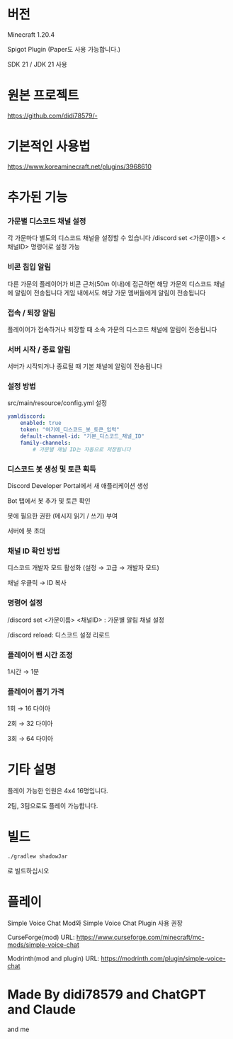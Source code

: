 # 버전
Minecraft 1.20.4

Spigot Plugin (Paper도 사용 가능합니다.)

SDK 21 / JDK 21 사용


# 원본 프로젝트
https://github.com/didi78579/-

# 기본적인 사용법
https://www.koreaminecraft.net/plugins/3968610

# 추가된 기능
### 가문별 디스코드 채널 설정
각 가문마다 별도의 디스코드 채널을 설정할 수 있습니다
/discord set <가문이름> <채널ID> 명령어로 설정 가능


### 비콘 침입 알림
다른 가문의 플레이어가 비콘 근처(50m 이내)에 접근하면 해당 가문의 디스코드 채널에 알림이 전송됩니다
게임 내에서도 해당 가문 멤버들에게 알림이 전송됩니다


### 접속 / 퇴장 알림
플레이어가 접속하거나 퇴장할 때 소속 가문의 디스코드 채널에 알림이 전송됩니다


### 서버 시작 / 종료 알림
서버가 시작되거나 종료될 때 기본 채널에 알림이 전송됩니다


### 설정 방법
src/main/resource/config.yml 설정

```yml
yamldiscord:
    enabled: true
    token: "여기에_디스코드_봇_토큰_입력"
    default-channel-id: "기본_디스코드_채널_ID"
    family-channels:
        # 가문별 채널 ID는 자동으로 저장됩니다
```


### 디스코드 봇 생성 및 토큰 획득

Discord Developer Portal에서 새 애플리케이션 생성

Bot 탭에서 봇 추가 및 토큰 확인

봇에 필요한 권한 (메시지 읽기 / 쓰기) 부여

서버에 봇 초대


### 채널 ID 확인 방법

디스코드 개발자 모드 활성화 (설정 → 고급 → 개발자 모드)

채널 우클릭 → ID 복사


### 명령어 설정

/discord set <가문이름> <채널ID> : 가문별 알림 채널 설정

/discord reload: 디스코드 설정 리로드


### 플레이어 밴 시간 조정
1시간 → 1분

### 플레이어 뽑기 가격
1회 → 16 다이아

2회 → 32 다이아

3회 → 64 다이아


# 기타 설명
플레이 가능한 인원은 4x4 16명입니다.

2팀, 3팀으로도 플레이 가능합니다.


# 빌드
```bash
./gradlew shadowJar
```
로 빌드하십시오

# 플레이
Simple Voice Chat Mod와 Simple Voice Chat Plugin 사용 권장

CurseForge(mod) URL: https://www.curseforge.com/minecraft/mc-mods/simple-voice-chat

Modrinth(mod and plugin) URL: https://modrinth.com/plugin/simple-voice-chat

<h1>Made By didi78579 and ChatGPT and Claude</h1>
and me
